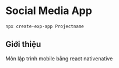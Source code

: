 # Social Media App

`npx create-exp-app Projectname`

## Giới thiệu

Môn lập trình mobile bằng react nativenative

